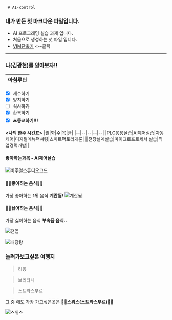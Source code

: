      # AI-control

### 내가 만든 첫 마크다운 파일입니다.

* AI 프로그래밍 실습 과제 입니다.
* 처음으로 생성하는 첫 파일 입니다.
* [VIM단축키](https://phoenixnap.com/kb/wp-content/uploads/2021/11/vim-commands-cheat-sheet-by-pnap.pdf) <--클릭
___

### **나**(김광현)를 알아보자!!

|아침루틴|
|--|
-  [x] 세수하기
-  [x] 양치하기
-  [ ] ~~식사하기~~
-  [x] 환복하기
-  [x] **⛪️등교하기!!!**

 **<나의 한주 시간표>**
 |월|화|수|목|금|
 |--|--|--|--|--|
 |PLC응용실습|AI제어실습|자동제어|디지털메뉴팩쳐링|스마트팩토리개론|
 ||전장설계실습|마이크로프로세서 실습|직업경력개발||
 
 #### 좋아하는과목 - AI제어실습
 ![비주얼스튜디오코드](https://blog.naver.com/song_923/222892031317)

#### 🥧🥧좋아하는 음식🥧🥧

가장 좋아하는 **1위** 음식 **계란찜!**
![계란찜](https://postfiles.pstatic.net/MjAyMjEwMDNfMjU4/MDAxNjY0NzgxMDM1MTAx.26a21wrJmHuV0e9cVB3sBxNVF-dr8SZ4BsXQzIAFAowg.wTFYIeNOtrW0h_jv0TE2BhiL2GeB2nniZpCIg1cEbz8g.JPEG.mingming287/DSC02663.JPG?type=w966)

#### 👿👿싫어하는 음식👿👿
가장 싫어하는 음식 **부속품 음식..**

![천엽](https://search.pstatic.net/sunny/?src=https%3A%2F%2Fw.namu.la%2Fs%2F01ffdc0c4cd63948e8b58cd74317d3c51bba1533006f08f8571534c0644338cbabcfda6a831a38dd441df744f7c2f6c5d4f4b55c7b31ecda8861b583e72b253fd83e9e42ad5fdbbbf0d95fe095d91b45a5a994a2b4d370625b2d2f3a717ca6bc&type=fff264_180)

![내장탕](https://search.pstatic.net/common/?src=http%3A%2F%2Fblogfiles.naver.net%2FMjAxOTAzMjdfMzAg%2FMDAxNTUzNjYyNDc0NzM1.sT5v0aAaXNKn9xDa-hwxuKXjxD9yLh6MkIjcDNq8fJ8g.FdKjCfzoKJB5K1QvD_rszaUIYChmiUE6TfGhOXdVi88g.JPEG.lala0527%2F20190315_111343.jpg&type=ofullfill340_600_png)

### 놀러가보고싶은 여행지
> 리옹

> 브리타니

> 스트라스부르

그 중 에도 가장 가고싶은곳은 🌟🌟**스위스(스트라스부르)**🌟🌟


![스위스](https://search.pstatic.net/common/?src=http%3A%2F%2Fblogfiles.naver.net%2FMjAyMjA4MDhfODMg%2FMDAxNjU5OTcwMDM0Mjgy.yxsWkd9c1SS-WtGysaHrc3oaEQqV7irRu-MhMGcVJpgg.6xHTvkzp3HT8wvWLuDzrc6uHFPQDih_466CsirVxPvgg.JPEG.sea4531%2F20220609%25A3%25DF184047.jpg&type=sc960_832)


